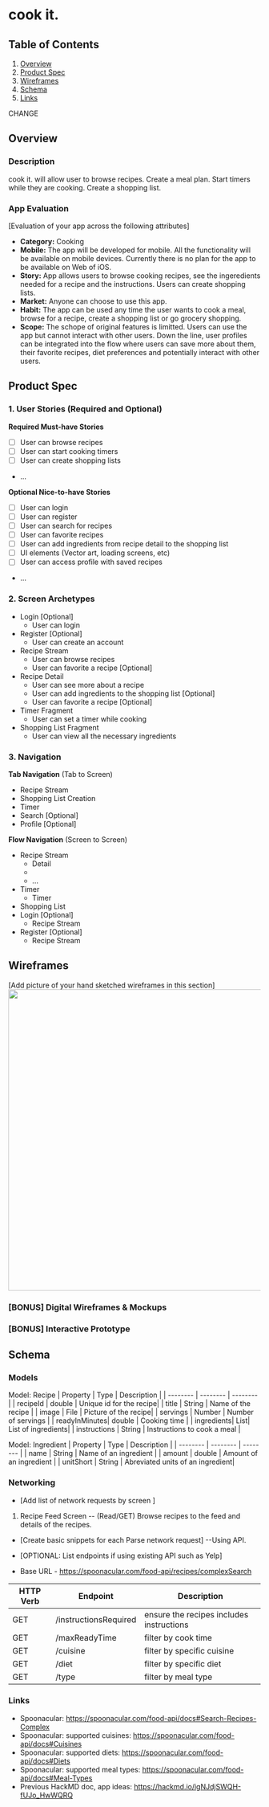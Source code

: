 # cook it.

## Table of Contents
1. [Overview](#Overview)
1. [Product Spec](#Product-Spec)
1. [Wireframes](#Wireframes)
2. [Schema](#Schema)
3. [Links](#Links)

CHANGE 

## Overview
### Description
cook it. will allow user to browse recipes. Create a meal plan. Start timers while they are cooking. Create a shopping list. 

### App Evaluation
[Evaluation of your app across the following attributes]
- **Category:** Cooking
- **Mobile:** The app will be developed for mobile. All the functionality will be available on mobile devices. Currently there is no plan for the app to be available on Web of iOS.
- **Story:** App allows users to browse cooking recipes, see the ingeredients needed for a recipe and the instructions. Users can create shopping lists.
- **Market:** Anyone can choose to use this app. 
- **Habit:** The app can be used any time the user wants to cook a meal, browse for a recipe, create a shopping list or go grocery shopping.
- **Scope:** The schope of original features is limitted. Users can use the app but cannot interact with other users. Down the line, user profiles can be integrated into the flow where users can save more about them, their favorite recipes, diet preferences and potentially interact with other users.

## Product Spec

### 1. User Stories (Required and Optional)

**Required Must-have Stories**

- [ ] User can browse recipes
- [ ] User can start cooking timers
- [ ] User can create shopping lists
* ...

**Optional Nice-to-have Stories**

- [ ] User can login
- [ ] User can register 
- [ ] User can search for recipes
- [ ] User can favorite recipes
- [ ] User can add ingredients from recipe detail to the shopping list
- [ ] UI elements (Vector art, loading screens, etc)
- [ ] User can access profile with saved recipes
* ...

### 2. Screen Archetypes

* Login [Optional]
   * User can login
* Register [Optional]
    * User can create an account
* Recipe Stream
    * User can browse recipes
    * User can favorite a recipe [Optional]
* Recipe Detail
    * User can see more about a recipe
    * User can add ingredients to the shopping list [Optional]
    * User can favorite a recipe [Optional]
* Timer Fragment
    * User can set a timer while cooking
* Shopping List Fragment
    * User can view all the necessary ingredients

### 3. Navigation

**Tab Navigation** (Tab to Screen)

* Recipe Stream
* Shopping List Creation
* Timer
* Search [Optional]
* Profile [Optional]

**Flow Navigation** (Screen to Screen)

* Recipe Stream
   * Detail
   * 
   * ...
* Timer
   * Timer 
* Shopping List
* Login [Optional]
    * Recipe Stream
* Register [Optional]
    * Recipe Stream

## Wireframes
[Add picture of your hand sketched wireframes in this section]
<img src="https://i.imgur.com/WgUzs8U.jpg" width=600>

### [BONUS] Digital Wireframes & Mockups

### [BONUS] Interactive Prototype

## Schema 

### Models

Model: Recipe
| Property | Type     | Description |
| -------- | -------- | --------    |
| recipeId | double   | Unique id for the recipe|
| title    | String   | Name of the recipe |
| image    | File     | Picture of the recipe|
| servings | Number   | Number of servings |
| readyInMinutes| double | Cooking time |
| ingredients| List<Ingredient>| List of ingredients|
| instructions | String | Instructions to cook a meal |

Model: Ingredient
| Property | Type     | Description |
| -------- | -------- | -------- |
| name     | String     | Name of an ingredient     |
| amount   | double     | Amount of an ingredient |
| unitShort | String | Abreviated units of an ingredient|



### Networking
- [Add list of network requests by screen ]
1. Recipe Feed Screen
-- (Read/GET) Browse recipes to the feed and details of the recipes.
- [Create basic snippets for each Parse network request]
--Using API.

- [OPTIONAL: List endpoints if using existing API such as Yelp]

- Base URL - https://spoonacular.com/food-api/recipes/complexSearch


| HTTP Verb | Endpoint | Description |
| -------- | -------- | -------- |
| GET      |    /instructionsRequired | ensure the recipes includes instructions   |
|GET       | /maxReadyTime| filter by cook time|
|GET       | /cuisine | filter by specific cuisine| 
| GET      | /diet     | filter by specific diet|
|GET       | /type     | filter by meal type|

### Links
- Spoonacular: https://spoonacular.com/food-api/docs#Search-Recipes-Complex
- Spoonacular: supported cuisines: https://spoonacular.com/food-api/docs#Cuisines
- Spoonacular: supported diets: https://spoonacular.com/food-api/docs#Diets
- Spoonacular: supported meal types: https://spoonacular.com/food-api/docs#Meal-Types
- Previous HackMD doc, app ideas: https://hackmd.io/igNJdjSWQH-fUJo_HwWQRQ

